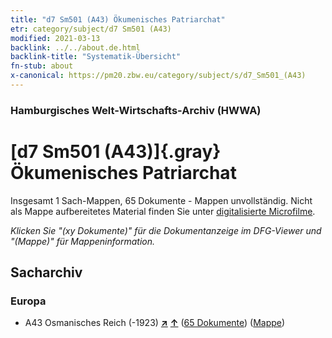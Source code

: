 ```yaml
---
title: "d7 Sm501 (A43) Ökumenisches Patriarchat"
etr: category/subject/d7 Sm501 (A43)
modified: 2021-03-13
backlink: ../../about.de.html
backlink-title: "Systematik-Übersicht"
fn-stub: about
x-canonical: https://pm20.zbw.eu/category/subject/s/d7_Sm501_(A43)
---
```


### Hamburgisches Welt-Wirtschafts-Archiv (HWWA)
# [d7 Sm501 (A43)]{.gray}&#8201; Ökumenisches Patriarchat&#160; 




Insgesamt 1 Sach-Mappen, 65 Dokumente - Mappen unvollständig.
Nicht als Mappe aufbereitetes Material finden Sie unter [digitalisierte Microfilme](/film/h1_sh.de.html).

_Klicken Sie "(xy Dokumente)" für die Dokumentanzeige im DFG-Viewer und "(Mappe)" für Mappeninformation._

## Sacharchiv




### Europa

- A43 Osmanisches Reich (-1923) [**&nearr;**](../../../geo/i/141034/about.de.html "Osmanisches Reich (-1923) (alle Mappen)") [**&uarr;**](../../../geo/about.de.html#A43 "Ländersystematik") (<a href="https://pm20.zbw.eu/dfgview/sh/141034,144248" title="über: Osmanisches Reich (-1923) : Ökumenisches Patriarchat" target="_blank">65 Dokumente</a>) ([Mappe](../../../../folder/sh/1410xx/141034/1442xx/144248/about.de.html))


